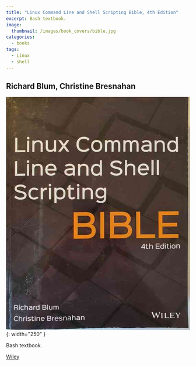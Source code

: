 ```yaml
---
title: "Linux Command Line and Shell Scripting Bible, 4th Edition"
excerpt: Bash textbook.
image:
  thumbnail: /images/book_covers/bible.jpg
categories:
  - books
tags:
  - Linux
  - shell
---
```



## Richard Blum, Christine Bresnahan


![alt text](/images/book_covers/bible.jpg "Title"){: width="250" }

Bash textbook.



[Wiley](https://www.wiley.com/en-us/Linux+Command+Line+and+Shell+Scripting+Bible%2C+4th+Edition-p-9781119700937/)





